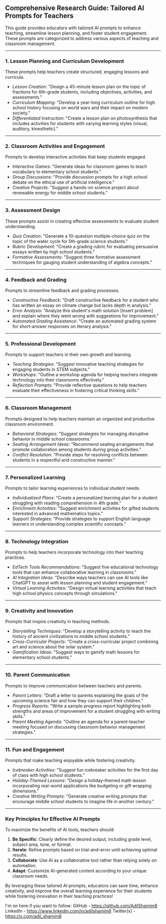 
## Comprehensive Research Guide: Tailored AI Prompts for Teachers

This guide provides educators with tailored AI prompts to enhance teaching, streamline lesson planning, and foster student engagement. These prompts are categorized to address various aspects of teaching and classroom management.

---

### **1. Lesson Planning and Curriculum Development**

These prompts help teachers create structured, engaging lessons and curricula.

- *Lesson Creation*: "Design a 45-minute lesson plan on the topic of fractions for 6th-grade students, including objectives, activities, and assessments."
- *Curriculum Mapping*: "Develop a year-long curriculum outline for high school history focusing on world wars and their impact on modern society."
- *Differentiated Instruction*: "Create a lesson plan on photosynthesis that includes activities for students with varying learning styles (visual, auditory, kinesthetic)."

---

### **2. Classroom Activities and Engagement**

Prompts to develop interactive activities that keep students engaged.

- *Interactive Games*: "Generate ideas for classroom games to teach vocabulary to elementary school students."
- *Group Discussions*: "Provide discussion prompts for a high school debate on the ethical use of artificial intelligence."
- *Creative Projects*: "Suggest a hands-on science project about renewable energy for middle school students."

---

### **3. Assessment Design**

These prompts assist in creating effective assessments to evaluate student understanding.

- *Quiz Creation*: "Generate a 10-question multiple-choice quiz on the topic of the water cycle for 5th-grade science students."
- *Rubric Development*: "Create a grading rubric for evaluating persuasive essays written by high school students."
- *Formative Assessments*: "Suggest three formative assessment techniques for gauging student understanding of algebra concepts."

---

### **4. Feedback and Grading**

Prompts to streamline feedback and grading processes.

- *Constructive Feedback*: "Draft constructive feedback for a student who has written an essay on climate change but lacks depth in analysis."
- *Error Analysis*: "Analyze this student's math solution [Insert problem] and explain where they went wrong with suggestions for improvement."
- *Automated Grading Assistance*: "Create an automated grading system for short-answer responses on literary analysis."

---

### **5. Professional Development**

Prompts to support teachers in their own growth and learning.

- *Teaching Strategies*: "Suggest innovative teaching strategies for engaging students in STEM subjects."
- *Workshops*: "Outline a workshop agenda for helping teachers integrate technology into their classrooms effectively."
- *Reflection Prompts*: "Provide reflective questions to help teachers evaluate their effectiveness in fostering critical thinking skills."

---

### **6. Classroom Management**

Prompts designed to help teachers maintain an organized and productive classroom environment.

- *Behavioral Strategies*: "Suggest strategies for managing disruptive behavior in middle school classrooms."
- *Seating Arrangement Ideas*: "Recommend seating arrangements that promote collaboration among students during group activities."
- *Conflict Resolution*: "Provide steps for resolving conflicts between students in a respectful and constructive manner."

---

### **7. Personalized Learning**

Prompts to tailor learning experiences to individual student needs.

- *Individualized Plans*: "Create a personalized learning plan for a student struggling with reading comprehension in 4th grade."
- *Enrichment Activities*: "Suggest enrichment activities for gifted students interested in advanced mathematics topics."
- *Support Strategies*: "Provide strategies to support English language learners in understanding complex scientific concepts."

---

### **8. Technology Integration**

Prompts to help teachers incorporate technology into their teaching practices.

- *EdTech Tools Recommendations*: "Suggest five educational technology tools that can enhance collaborative learning in classrooms."
- *AI Integration Ideas*: "Describe ways teachers can use AI tools like ChatGPT to assist with lesson planning and student engagement."
- *Virtual Learning Activities*: "Design virtual learning activities that teach high school physics concepts through simulations."

---

### **9. Creativity and Innovation**

Prompts that inspire creativity in teaching methods.

- *Storytelling Techniques*: "Develop a storytelling activity to teach the history of ancient civilizations to middle school students."
- *Cross-Curricular Projects*: "Create a cross-curricular project combining art and science about the solar system."
- *Gamification Ideas*: "Suggest ways to gamify math lessons for elementary school students."

---

### **10. Parent Communication**

Prompts to improve communication between teachers and parents.

- *Parent Letters*: "Draft a letter to parents explaining the goals of the upcoming science fair and how they can support their children."
- *Progress Reports*: "Write a sample progress report highlighting both strengths and areas of improvement for a student struggling with writing skills."
- *Parent Meeting Agenda*: "Outline an agenda for a parent-teacher meeting focused on discussing classroom behavior management strategies."

---

### **11. Fun and Engagement**

Prompts that make teaching enjoyable while fostering creativity.

- *Icebreaker Activities*: "Suggest fun icebreaker activities for the first day of class with high school students."
- *Holiday-Themed Lessons*: "Design a holiday-themed math lesson incorporating real-world applications like budgeting or gift wrapping dimensions."
- *Creative Writing Prompts*: "Generate creative writing prompts that encourage middle school students to imagine life in another century."

---

### Key Principles for Effective AI Prompts

To maximize the benefits of AI tools, teachers should:

1. **Be Specific**: Clearly define the desired output, including grade level, subject area, tone, or format.
2. **Iterate**: Refine prompts based on trial-and-error until achieving optimal results.
3. **Collaborate**: Use AI as a collaborative tool rather than relying solely on automation.
4. **Adapt**: Customize AI-generated content according to your unique classroom needs.

By leveraging these tailored AI prompts, educators can save time, enhance creativity, and improve the overall learning experience for their students while fostering innovation in their teaching practices!


I'm on here if you want to follow:
GitHub -  https://github.com/AdilShamim8 
LinkedIn - https://www.linkedin.com/in/adilshamim8 
Twitter(x) - https://x.com/adil_shamim8


